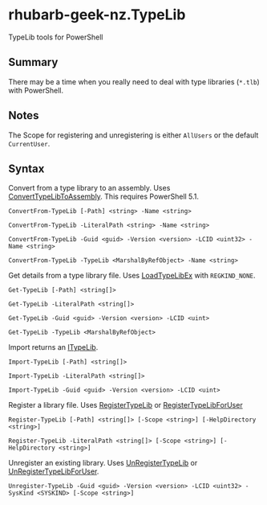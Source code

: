 # rhubarb-geek-nz.TypeLib
TypeLib tools for PowerShell

## Summary

There may be a time when you really need to deal with type libraries (`*.tlb`) with PowerShell.

## Notes

The Scope for registering and unregistering is either `AllUsers` or the default `CurrentUser`.

## Syntax

Convert from a type library to an assembly. Uses [ConvertTypeLibToAssembly](https://learn.microsoft.com/en-us/dotnet/api/system.runtime.interopservices.typelibconverter.converttypelibtoassembly?view=netframework-4.8.1). This requires PowerShell 5.1.

```
ConvertFrom-TypeLib [-Path] <string> -Name <string>

ConvertFrom-TypeLib -LiteralPath <string> -Name <string>

ConvertFrom-TypeLib -Guid <guid> -Version <version> -LCID <uint32> -Name <string>

ConvertFrom-TypeLib -TypeLib <MarshalByRefObject> -Name <string>
```

Get details from a type library file. Uses [LoadTypeLibEx](https://learn.microsoft.com/en-us/windows/win32/api/oleauto/nf-oleauto-loadtypelibex) with `REGKIND_NONE`.

```
Get-TypeLib [-Path] <string[]>

Get-TypeLib -LiteralPath <string[]>

Get-TypeLib -Guid <guid> -Version <version> -LCID <uint>

Get-TypeLib -TypeLib <MarshalByRefObject>
```

Import returns an [ITypeLib](https://learn.microsoft.com/en-us/dotnet/api/system.runtime.interopservices.comtypes.itypelib).

```
Import-TypeLib [-Path] <string[]>

Import-TypeLib -LiteralPath <string[]>

Import-TypeLib -Guid <guid> -Version <version> -LCID <uint>
```

Register a library file. Uses [RegisterTypeLib](https://learn.microsoft.com/en-us/windows/win32/api/oleauto/nf-oleauto-registertypelib) or [RegisterTypeLibForUser](https://learn.microsoft.com/en-us/windows/win32/api/oleauto/nf-oleauto-registertypelibforuser)

```
Register-TypeLib [-Path] <string[]> [-Scope <string>] [-HelpDirectory <string>]

Register-TypeLib -LiteralPath <string[]> [-Scope <string>] [-HelpDirectory <string>]
```

Unregister an existing library. Uses [UnRegisterTypeLib](https://learn.microsoft.com/en-us/windows/win32/api/oleauto/nf-oleauto-unregistertypelib) or [UnRegisterTypeLibForUser](https://learn.microsoft.com/en-us/windows/win32/api/oleauto/nf-oleauto-unregistertypelibforuser).

```
Unregister-TypeLib -Guid <guid> -Version <version> -LCID <uint32> -SysKind <SYSKIND> [-Scope <string>]
```
